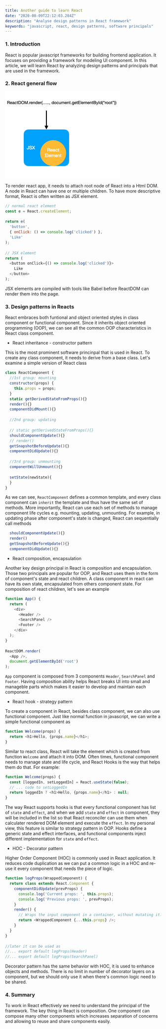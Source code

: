 ```yaml
---
title: Another guide to learn React
date: "2020-08-09T22:12:03.284Z"
description: "Analyse design patterns in React framework"
keywords: "javascript, react, design patterns, software principals"
---
```


### 1. Introduction

React is popular javascript frameworks for building frontend application. It focuses on providing a framework for modeling UI component. In this article, we will learn React by analyzing design patterns and principals that are used in the framework.

### 2. React general flow

![React flow](./react-flow.png)

To render react app, it needs to attach root node of React into a Html DOM. A node in React can have one or multiple children. To have more descriptive format, React is often written as JSX element.

```js
// normal react element
const e = React.createElement;

return e(
  'button',
  { onClick: () => console.log('clicked') },
  'Like'
);

// JSX element
return (
  <button onClick={() => console.log('clicked')}>
    Like
  </button>
);
```

JSX elements are compiled with tools like Babel before ReactDOM can render them into the page. 

### 3. Design patterns in Reacts

React embraces both funtional and object oriented styles in class component or functional component. Since it inherits object oriented programming (OOP), we can see all the common OOP characteristics in React class component.

- React inheritance - constructor pattern

This is the most prominent software princinpal that is used in React. To create any class component, it needs to derive from a base class. Let's examine a simple version of React class

```js
class ReactComponent {
  //1st group: mounting
  constructor(props) {
    this.props = props;
  }
  static getDerivedStateFromProps(){}
  render(){}
  componentDidMount(){}

  //2nd group: updating

  // static getDerivedStateFromProps(){}
  shouldComponentUpdate(){}
  // render()
  getSnapshotBeforeUpdate(){}
  componentDidUpdate(){}

  //3rd group: unmounting
  componentWillUnmount(){}

  setState(newState){
  }
}
```
As we can see, `ReactComponent` defines a common template, and every class component can `inherit` the template and thus have the same set of methods. More importantly, React can use each set of methods to manage component life cycles e.g. mounting, updating, unmounting. For example, in updating phase after component's state is changed, React can sequentially call methods 
```js
  shouldComponentUpdate(){}
  render()
  getSnapshotBeforeUpdate(){}
  componentDidUpdate(){}
```
- React composition, encapsulation

Another key design principal in React is composition and encapsulation. Those two principals are popular for OOP, and React uses them in the form of component's state and react children. A class component in react can have its own state, encapsulated from others component state. For composition of react children, let's see an example

```js
function App() {
  return (
    <div>
      <Header />
      <SearchPanel />
      <Footer />
    </div>
  );
}

ReactDOM.render(
  <App />,
  document.getElementById('root')
);
```
`App` component is composed from 3 components `Header`, `SearchPanel` and `Footer`. Having composition ability helps React breaks UI into small and manageble parts which makes it easier to develop and maintain each component.

- React hook - strategy pattern

To create a component in React, besides class component, we can also use functional component. Just like normal function in javascript, we can write a simple functional component as 

```js
function Welcome(props) {
  return <h1>Hello, {props.name}</h1>;
}
```

Similar to react class, React will take the element which is created from function `Welcome` and attach it into DOM. Often times, functional component needs to manage state and life cycle, and React Hooks is the way that helps them do that. For example:

```js
function Welcome(props) {
  const [loggedIn, setLoggedIn] = React.useState(false);
  // ... code to setLoggedIn
  return loggedIn ? <h1>Hello, {props.name}</h1> : null;
}
```

The way React supports hooks is that every functional component has list of `state` and `effect`, and when we add `state` and `effect` in component, they will be included in the list so that React reconciler can use them when calculater rendered DOM element and execute the `effect`. In my personal view, this feature is similar to strategy pattern in OOP. Hooks define a generic state and effect interfaces, and functional components inject different implementation for `state` and `effect`. 

- HOC - Decorator pattern

Higher Order Component (HOC) is commonly used in React application. It reduces code duplication as we can put a common logic in a HOC and re-use it every component that needs the piece of logic.

```js
function logProps(WrappedComponent) {
  return class extends React.Component {
    componentDidUpdate(prevProps) {
      console.log('Current props: ', this.props);
      console.log('Previous props: ', prevProps);
    }
    render() {
      // Wraps the input component in a container, without mutating it.
      return <WrappedComponent {...this.props} />;
    }
  }
}

//later it can be used as
//... export default logProps(Header)
//... export default logProps(SearchPanel)
```

Decorator pattern has the same behavior with HOC, it is used to enhance objects and methods. There is no limit in number of decorator layers on a component, but we should only use it when there's common logic need to be shared.

### 4. Summary

To work in React effectively we need to understand the principal of the framework. The key thing in React is composition. One component can compose many other components which increases separation of concerns and allowing to reuse and share components easily. 
